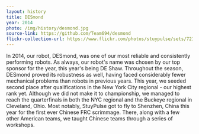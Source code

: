 ```yaml
---
layout: history
title: DESmond
year: 2014
photo: /img/history/desmond.jpg
source-link: https://github.com/Team694/desmond
flickr-collection-url: https://www.flickr.com/photos/stuypulse/sets/72157638677535485/
---
```

In 2014, our robot, DESmond, was one of our most reliable and consistently performing robots. As always, our robot's name was chosen by our top sponsor for the year, this year's being DE Shaw. Throughout the season, DESmond proved its robustness as well, having faced considerably fewer mechanical problems than robots in previous years. This year, we seeded second place after qualifications in the New York City regional - our highest rank yet. Although we did not make it to championship, we managed to reach the quarterfinals in both the NYC regional and the Buckeye regional in Cleveland, Ohio. Most notably, StuyPulse got to fly to Shenzhen, China this year for the first ever Chinese FRC scrimmage. There, along with a few other American teams, we taught Chinese teams through a series of workshops.
